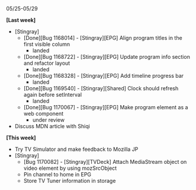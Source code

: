 05/25-05/29

**[Last week]**

* [Stingray]
  * [Done][Bug 1168014] - [Stingray][EPG] Align program titles in the first visible column
    - landed
  * [Done][Bug 1168722] - [Stingray][EPG] Update program info section and refactor layout
    - landed
  * [Done][Bug 1168328] - [Stingray][EPG] Add timeline progress bar
    - landed
  * [Done][Bug 1169540] - [Stingray][Shared] Clock should refresh again before setInterval
    - landed
  * [Done][Bug 1170067] - [Stingray][EPG] Make program element as a web component
    - under review
* Discuss MDN article with Shiqi

**[This week]**

* Try TV Simulator and make feedback to Mozilla JP
* [Stingray]
  * [Bug 1170082] - [Stingray][TVDeck] Attach MediaStream object on video element by using mozSrcObject
  * Pin channel to home in EPG
  * Store TV Tuner information in storage

